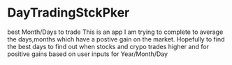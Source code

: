 # DayTradingStckPker
best Month/Days to trade
This is an app I am trying to complete to average the days,months which have a postive gain on the market. Hopefully to find the best days to find out when stocks and crypo trades higher and for positive gains based on user inputs for
Year/Month/Day
